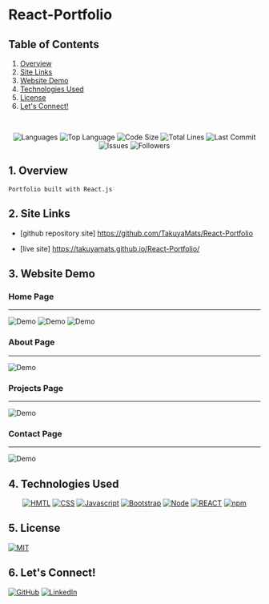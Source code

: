 # React-Portfolio

## Table of Contents

1. [Overview](#overview)
2. [Site Links](#site-links)
3. [Website Demo](#demo)
4. [Technologies Used](#technologies-used)
5. [License](#license)
6. [Let's Connect!](#connect)

</br>
<p align="center">
    <img src="https://img.shields.io/github/languages/count/TakuyaMats/React-Portfolio?style=plastic" alt="Languages" />
    <img src="https://img.shields.io/github/languages/top/TakuyaMats/React-Portfolio?style=plastic&labelColor=yellow" alt="Top Language" />
    <img src="https://img.shields.io/github/languages/code-size/TakuyaMats/React-Portfolio?style=plastic" alt="Code Size" />
    <img src="https://img.shields.io/tokei/lines/github/TakuyaMats/React-Portfolio?style=plastic" alt="Total Lines" />
    <img src="https://img.shields.io/github/last-commit/TakuyaMats/React-Portfolio?style=plastic" alt="Last Commit" />  
    <img src="https://img.shields.io/github/issues/TakuyaMats/React-Portfolio?style=plastic" alt="Issues" />  
    <img src="https://img.shields.io/github/followers/TakuyaMats?style=social" alt="Followers" />  
</p>

<a name="overview"></a>

## 1. Overview

```
Portfolio built with React.js
```

<a name="site-links"></a>

## 2. Site Links

- [github repository site] https://github.com/TakuyaMats/React-Portfolio

- [live site] https://takuyamats.github.io/React-Portfolio/

<a name="demo"></a>

## 3. Website Demo

### Home Page

---

![Demo](src/assets/img/home-page.png)
![Demo](src/assets/img/about-me-home-page.png)
![Demo](src/assets/img/projects-home-page.png)

### About Page

---

![Demo](src/assets/img/about-page.png)

### Projects Page

---

![Demo](src/assets/img/projects-page.png)

### Contact Page

---

![Demo](src/assets/img/contact-page.png)

<a name="technologies-used"></a>

## 4. Technologies Used

<p align="center">
    <a href="https://developer.mozilla.org/en-US/docs/Web/HTML"><img src="https://img.shields.io/badge/-HTML-orange?style=for-the-badge"  alt="HMTL" /></a>
    <a href="https://developer.mozilla.org/en-US/docs/Web/CSS"><img src="https://img.shields.io/badge/-CSS-blue?style=for-the-badge" alt="CSS" /></a>
    <a href="https://www.javascript.com/"><img src="https://img.shields.io/badge/-Javascript-yellow?style=for-the-badge" alt="Javascript" /></a>
    <a href="https://getbootstrap.com/"><img src="https://img.shields.io/badge/-Bootstrap-blueviolet?style=for-the-badge" alt="Bootstrap" /></a>
    <a href="https://nodejs.org/en/"><img src="https://img.shields.io/badge/-Node-green?style=for-the-badge" alt="Node" /></a>
    <a href="https://reactjs.org/"><img src="https://img.shields.io/badge/-REACT-blue?style=for-the-badge" alt="REACT" /></a>
    <a href="https://www.npmjs.com/"><img src="https://img.shields.io/badge/-npm-red?style=for-the-badge" alt="npm" /></a>
</p>

<a name="license"></a>

## 5. License

[![MIT](https://img.shields.io/badge/license-MIT-green?style=plastic)](https://github.com/git/git-scm.com/blob/main/MIT-LICENSE.txt)

<a name="connect"></a>

## 6. Let's Connect!

[![GitHub](https://img.shields.io/badge/My%20GitHub-Click%20Me!-blueviolet?style=plastic&logo=GitHub)](https://github.com/TakuyaMats)
[![LinkedIn](https://img.shields.io/badge/My%20LinkedIn-Click%20Me!-grey?style=plastic&logo=LinkedIn&labelColor=blue)](https://www.linkedin.com/in/takuyamatsumoto90/)
